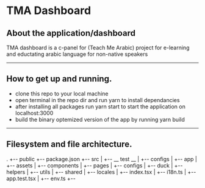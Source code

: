 # TMA Dashboard
## About the application/dashboard


TMA dashboard is a c-panel for (Teach Me Arabic) project for e-learning and eductating arabic language for non-native speakers

---
## How to get up and running.

- clone this repo to your local machine 
- open terminal in the repo dir and run yarn to install dependancies
- after installing all packages run yarn start to start the application on localhost:3000
- build the binary optemized version of the app by running yarn build

---
## Filesystem and file architecture.

.
+-- public
+-- package.json
+-- src
|   +-- __ test __
|   +-- configs
|   +-- app
|   +-- assets
|   +-- components
|   +-- pages
|   +-- configs
|   +-- duck
|   +-- helpers
|   +-- utils
|   +-- shared
|   +-- locales
|   +-- index.tsx
|   +-- i18n.ts
|   +-- app.test.tsx
|   +-- env.ts
+-- 
